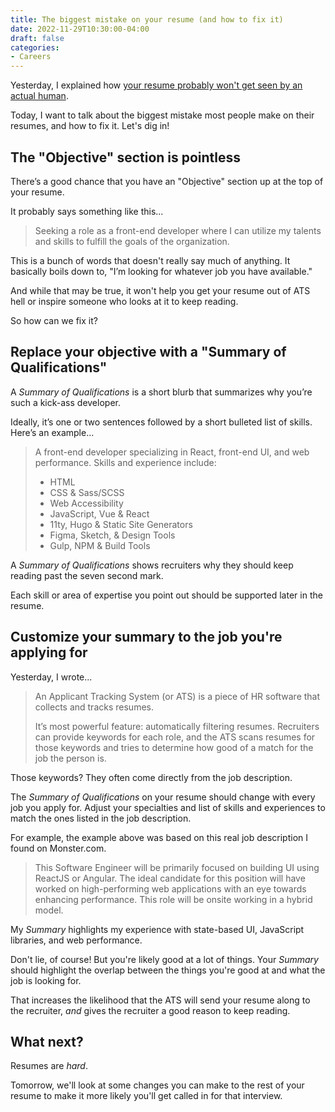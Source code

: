 ```yaml
---
title: The biggest mistake on your resume (and how to fix it)
date: 2022-11-29T10:30:00-04:00
draft: false
categories:
- Careers
---
```


Yesterday, I explained how [your resume probably won't get seen by an actual human](/your-resume-probably-wont-be-seen-by-a-human-and-how-to-fix-that/). 

Today, I want to talk about the biggest mistake most people make on their resumes, and how to fix it. Let's dig in!

## The "Objective" section is pointless

There’s a good chance that you have an "Objective" section up at the top of your resume. 

It probably says something like this...

> Seeking a role as a front-end developer where I can utilize my talents and skills to fulfill the goals of the organization.

This is a bunch of words that doesn't really say much of anything. It basically boils down to, "I’m looking for whatever job you have available."

And while that may be true, it won't help you get your resume out of ATS hell or inspire someone who looks at it to keep reading.

So how can we fix it?

## Replace your objective with a "Summary of Qualifications"

A _Summary of Qualifications_ is a short blurb that summarizes why you’re such a kick-ass developer.

Ideally, it’s one or two sentences followed by a short bulleted list of skills. Here’s an example...

> A front-end developer specializing in React, front-end UI, and web performance. Skills and experience include:
> - HTML
> - CSS & Sass/SCSS
> - Web Accessibility
> - JavaScript, Vue & React
> - 11ty, Hugo & Static Site Generators
> - Figma, Sketch, & Design Tools
> - Gulp, NPM & Build Tools

A _Summary of Qualifications_ shows recruiters why they should keep reading past the seven second mark. 

Each skill or area of expertise you point out should be supported later in the resume.

## Customize your summary to the job you're applying for

Yesterday, I wrote...

> An Applicant Tracking System (or ATS) is a piece of HR software that collects and tracks resumes.
>
> It’s most powerful feature: automatically filtering resumes. Recruiters can provide keywords for each role, and the ATS scans resumes for those keywords and tries to determine how good of a match for the job the person is.

Those keywords? They often come directly from the job description.

The _Summary of Qualifications_ on your resume should change with every job you apply for. Adjust your specialties and list of skills and experiences to match the ones listed in the job description.

For example, the example above was based on this real job description I found on Monster.com.

> This Software Engineer will be primarily focused on building UI using ReactJS or Angular. The ideal candidate for this position will have worked on high-performing web applications with an eye towards enhancing performance. This role will be onsite working in a hybrid model.

My _Summary_ highlights my experience with state-based UI, JavaScript libraries, and web performance.

Don't lie, of course! But you're likely good at a lot of things. Your _Summary_ should highlight the overlap between the things you're good at and what the job is looking for.

That increases the likelihood that the ATS will send your resume along to the recruiter, _and_ gives the recruiter a good reason to keep reading.

## What next?

Resumes are _hard_.

Tomorrow, we'll look at some changes you can make to the rest of your resume to make it more likely you'll get called in for that interview.